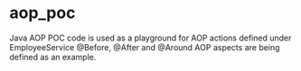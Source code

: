 # aop_poc
Java AOP POC code is used as a playground for AOP actions defined under EmployeeService
@Before, @After and @Around AOP aspects are being defined as an example.  